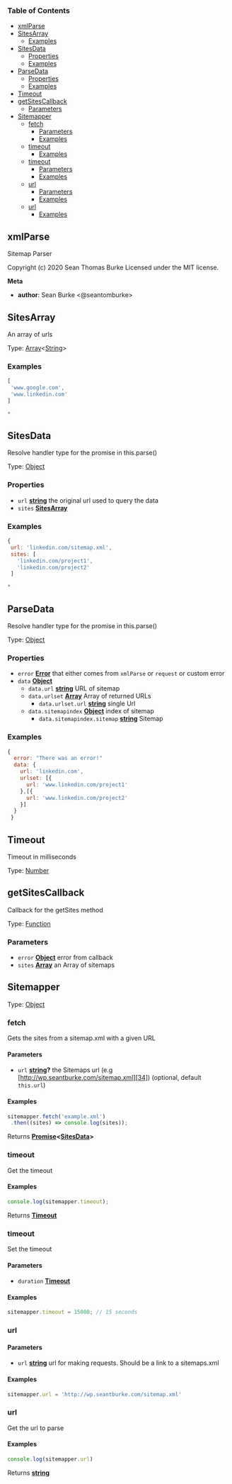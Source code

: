 <!-- Generated by documentation.js. Update this documentation by updating the source code. -->

### Table of Contents

-   [xmlParse][1]
-   [SitesArray][2]
    -   [Examples][3]
-   [SitesData][4]
    -   [Properties][5]
    -   [Examples][6]
-   [ParseData][7]
    -   [Properties][8]
    -   [Examples][9]
-   [Timeout][10]
-   [getSitesCallback][11]
    -   [Parameters][12]
-   [Sitemapper][13]
    -   [fetch][14]
        -   [Parameters][15]
        -   [Examples][16]
    -   [timeout][17]
        -   [Examples][18]
    -   [timeout][19]
        -   [Parameters][20]
        -   [Examples][21]
    -   [url][22]
        -   [Parameters][23]
        -   [Examples][24]
    -   [url][25]
        -   [Examples][26]

## xmlParse

Sitemap Parser

Copyright (c) 2020 Sean Thomas Burke
Licensed under the MIT license.

**Meta**

-   **author**: Sean Burke &lt;@seantomburke>

## SitesArray

An array of urls

Type: [Array][27]&lt;[String][28]>

### Examples

```javascript
[
 'www.google.com',
 'www.linkedin.com'
]

*
```

## SitesData

Resolve handler type for the promise in this.parse()

Type: [Object][29]

### Properties

-   `url` **[string][28]** the original url used to query the data
-   `sites` **[SitesArray][30]** 

### Examples

```javascript
{
 url: 'linkedin.com/sitemap.xml',
 sites: [
   'linkedin.com/project1',
   'linkedin.com/project2'
 ]

*
```

## ParseData

Resolve handler type for the promise in this.parse()

Type: [Object][29]

### Properties

-   `error` **[Error][31]** that either comes from `xmlParse` or `request` or custom error
-   `data` **[Object][29]** 
    -   `data.url` **[string][28]** URL of sitemap
    -   `data.urlset` **[Array][27]** Array of returned URLs
        -   `data.urlset.url` **[string][28]** single Url
    -   `data.sitemapindex` **[Object][29]** index of sitemap
        -   `data.sitemapindex.sitemap` **[string][28]** Sitemap

### Examples

```javascript
{
  error: "There was an error!"
  data: {
    url: 'linkedin.com',
    urlset: [{
      url: 'www.linkedin.com/project1'
    },[{
      url: 'www.linkedin.com/project2'
    }]
  }
 }
```

## Timeout

Timeout in milliseconds

Type: [Number][32]

## getSitesCallback

Callback for the getSites method

Type: [Function][33]

### Parameters

-   `error` **[Object][29]** error from callback
-   `sites` **[Array][27]** an Array of sitemaps

## Sitemapper

Type: [Object][29]

### fetch

Gets the sites from a sitemap.xml with a given URL

#### Parameters

-   `url` **[string][28]?** the Sitemaps url (e.g [http://wp.seantburke.com/sitemap.xml][34]) (optional, default `this.url`)

#### Examples

```javascript
sitemapper.fetch('example.xml')
 .then((sites) => console.log(sites));
```

Returns **[Promise][35]&lt;[SitesData][36]>** 

### timeout

Get the timeout

#### Examples

```javascript
console.log(sitemapper.timeout);
```

Returns **[Timeout][37]** 

### timeout

Set the timeout

#### Parameters

-   `duration` **[Timeout][37]** 

#### Examples

```javascript
sitemapper.timeout = 15000; // 15 seconds
```

### url

#### Parameters

-   `url` **[string][28]** url for making requests. Should be a link to a sitemaps.xml

#### Examples

```javascript
sitemapper.url = 'http://wp.seantburke.com/sitemap.xml'
```

### url

Get the url to parse

#### Examples

```javascript
console.log(sitemapper.url)
```

Returns **[string][28]** 

[1]: #xmlparse

[2]: #sitesarray

[3]: #examples

[4]: #sitesdata

[5]: #properties

[6]: #examples-1

[7]: #parsedata

[8]: #properties-1

[9]: #examples-2

[10]: #timeout

[11]: #getsitescallback

[12]: #parameters

[13]: #sitemapper

[14]: #fetch

[15]: #parameters-1

[16]: #examples-3

[17]: #timeout-1

[18]: #examples-4

[19]: #timeout-2

[20]: #parameters-2

[21]: #examples-5

[22]: #url

[23]: #parameters-3

[24]: #examples-6

[25]: #url-1

[26]: #examples-7

[27]: https://developer.mozilla.org/docs/Web/JavaScript/Reference/Global_Objects/Array

[28]: https://developer.mozilla.org/docs/Web/JavaScript/Reference/Global_Objects/String

[29]: https://developer.mozilla.org/docs/Web/JavaScript/Reference/Global_Objects/Object

[30]: #sitesarray

[31]: https://developer.mozilla.org/docs/Web/JavaScript/Reference/Global_Objects/Error

[32]: https://developer.mozilla.org/docs/Web/JavaScript/Reference/Global_Objects/Number

[33]: https://developer.mozilla.org/docs/Web/JavaScript/Reference/Statements/function

[34]: http://wp.seantburke.com/sitemap.xml

[35]: https://developer.mozilla.org/docs/Web/JavaScript/Reference/Global_Objects/Promise

[36]: #sitesdata

[37]: #timeout
